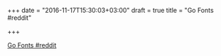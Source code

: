 +++
date = "2016-11-17T15:30:03+03:00"
draft = true
title = "Go Fonts  #reddit"

+++

<p><a href="https://t.co/9LK4OBCm2V">Go Fonts  #reddit</a></p>
